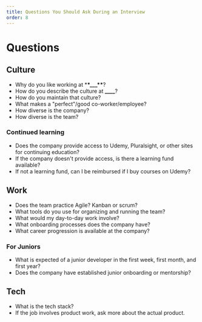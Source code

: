 ```yaml
---
title: Questions You Should Ask During an Interview
order: 8
---
```


# Questions

## Culture

- Why do you like working at \***\*\_\_\_\*\***?
- How do you describe the culture at **\_\_\_\_**?
- How do you maintain that culture?
- What makes a "perfect"/good co-worker/employee?
- How diverse is the company?
- How diverse is the team?

### Continued learning

- Does the company provide access to Udemy, Pluralsight, or other sites for
  continuing education?
- If the company doesn't provide access, is there a learning fund available?
- If not a learning fund, can I be reimbursed if I buy courses on Udemy?

## Work

- Does the team practice Agile? Kanban or scrum?
- What tools do you use for organizing and running the team?
- What would my day-to-day work involve?
- What onboarding processes does the company have?
- What career progression is available at the company?

### For Juniors

- What is expected of a junior developer in the first week, first month, and
  first year?
- Does the company have established junior onboarding or mentorship?

## Tech

- What is the tech stack?
- If the job involves product work, ask more about the actual product.
